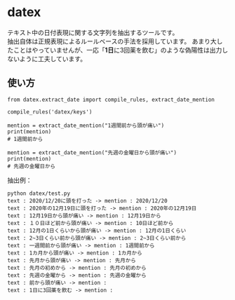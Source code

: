 # datex

テキスト中の日付表現に関する文字列を抽出するツールです。  
抽出自体は正規表現によるルールベースの手法を採用しています。
あまり大したことはやっていませんが、一応「**1日**に3回薬を飲む」のような偽陽性は出力しないように工夫しています。

## 使い方

```
from datex.extract_date import compile_rules, extract_date_mention

compile_rules('datex/keys')

mention = extract_date_mention("1週間前から頭が痛い")
print(mention)
# 1週間前から

mention = extract_date_mention("先週の金曜日から頭が痛い")
print(mention)
# 先週の金曜日から
```

抽出例：
```
python datex/test.py
text : 2020/12/20に頭を打った -> mention : 2020/12/20
text : 2020年の12月19日に頭を打った -> mention : 2020年の12月19日
text : 12月19日から頭が痛い -> mention : 12月19日から
text : １０日ほど前から頭が痛い -> mention : 10日ほど前から
text : 12月の1日くらいから頭が痛い -> mention : 12月の1日くらい
text : 2~3日くらい前から頭が痛い -> mention : 2~3日くらい前から
text : 一週間前から頭が痛い -> mention : 1週間前から
text : 1カ月から頭が痛い -> mention : 1カ月から
text : 先月から頭が痛い -> mention : 先月から
text : 先月の初めから -> mention : 先月の初めから
text : 先週の金曜から -> mention : 先週の金曜から
text : 前から頭が痛い -> mention :
text : 1日に3回薬を飲む -> mention :
```
